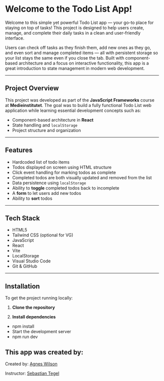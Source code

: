 # Welcome to the Todo List App!

Welcome to this simple yet powerful Todo List app — your go-to place for staying on top of tasks! This project is designed to help users create, manage, and complete their daily tasks in a clean and user-friendly interface.

Users can check off tasks as they finish them, add new ones as they go, and even sort and manage completed items — all with persistent storage so your list stays the same even if you close the tab. Built with component-based architecture and a focus on interactive functionality, this app is a great introduction to state management in modern web development.

---

## Project Overview

This project was developed as part of the **JavaScript Frameworks** course at **Medieinstitutet**. The goal was to build a fully functional Todo List web application while learning essential development concepts such as:

- Component-based architecture in **React**
- State handling and `localStorage`
- Project structure and organization 

---

## Features

- Hardcoded list of todo items
- Todos displayed on screen using HTML structure 
- Click event handling for marking todos as complete
- Completed todos are both visually updated and removed from the list
- Data persistence using `localStorage`
- Ability to **toggle** completed todos back to incomplete
- A **form** to let users add new todos
- Ability to **sort** todos 

---

## Tech Stack

- HTML5  
- Tailwind CSS (optional for VG)  
- JavaScript
- React
- Vite  
- LocalStorage  
- Visual Studio Code  
- Git & GitHub  

---

## Installation

To get the project running locally:

1. **Clone the repository**

2. **Install dependencies**
- npm install
- Start the development server
- npm run dev

## This app was created by:

Created by:
[Agnes Wilson](https://github.com/agneswilson) 

Instructor: 
[Sebastian Tegel](https://github.com/sebastiantegel)